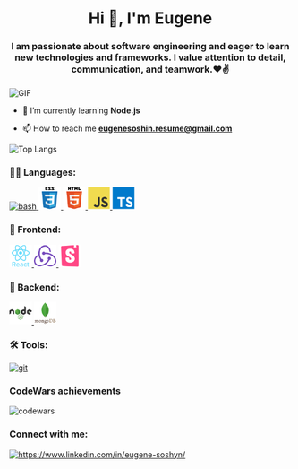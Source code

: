 <h1 align="center">Hi 👋, I'm Eugene</h1>  
<h3 align="center">I am passionate about software engineering and eager to learn new technologies and frameworks. I value attention to detail, communication, and teamwork.❤✌</h3>  
  <img  align="center"  alt="GIF"  src="https://media.giphy.com/media/USV0ym3bVWQJJmNu3N/giphy.gif" />
  
  
- 🌱 I’m currently learning **Node.js**  
  
- 📫 How to reach me **eugenesoshin.resume@gmail.com**  
  

![Top Langs](https://github-readme-stats.vercel.app/api/top-langs/?username=MrKrodbon&layout=compact)

<!-- Languages -->
<h3 align="left">🧑‍💻 Languages:</h3>
<p align="left">
  <a href="https://www.gnu.org/software/bash/" target="_blank" rel="noreferrer">
    <img src="https://www.vectorlogo.zone/logos/gnu_bash/gnu_bash-icon.svg" alt="bash" width="40" height="40"/>
  </a>
  <a href="https://www.w3schools.com/css/" target="_blank" rel="noreferrer">
    <img src="https://raw.githubusercontent.com/devicons/devicon/master/icons/css3/css3-original-wordmark.svg" alt="css3" width="40" height="40"/>
  </a>
  <a href="https://www.w3.org/html/" target="_blank" rel="noreferrer">
    <img src="https://raw.githubusercontent.com/devicons/devicon/master/icons/html5/html5-original-wordmark.svg" alt="html5" width="40" height="40"/>
  </a>
  <a href="https://developer.mozilla.org/en-US/docs/Web/JavaScript" target="_blank" rel="noreferrer">
    <img src="https://raw.githubusercontent.com/devicons/devicon/master/icons/javascript/javascript-original.svg" alt="javascript" width="40" height="40"/>
  </a>
  <a href="https://www.typescriptlang.org/" target="_blank" rel="noreferrer">
    <img src="https://raw.githubusercontent.com/devicons/devicon/master/icons/typescript/typescript-original.svg" alt="typescript" width="40" height="40"/>
  </a>
</p>

<!-- Frontend -->
<h3 align="left">🎨 Frontend:</h3>
<p align="left">
  <a href="https://reactjs.org/" target="_blank" rel="noreferrer">
    <img src="https://raw.githubusercontent.com/devicons/devicon/master/icons/react/react-original-wordmark.svg" alt="react" width="40" height="40"/>
  </a>
  <a href="https://redux.js.org" target="_blank" rel="noreferrer">
    <img src="https://raw.githubusercontent.com/devicons/devicon/master/icons/redux/redux-original.svg" alt="redux" width="40" height="40"/>
  </a>
  <a href="https://storybook.js.org/" target="_blank" rel="noreferrer">
    <img src="https://raw.githubusercontent.com/devicons/devicon/master/icons/storybook/storybook-original.svg" alt="storybook" width="40" height="40"/>
  </a>
</p>

<!-- Backend -->
<h3 align="left">🔧 Backend:</h3>
<p align="left">
  <a href="https://nodejs.org" target="_blank" rel="noreferrer">
    <img src="https://raw.githubusercontent.com/devicons/devicon/master/icons/nodejs/nodejs-original-wordmark.svg" alt="nodejs" width="40" height="40"/>
  </a>
  <a href="https://www.mongodb.com/" target="_blank" rel="noreferrer">
    <img src="https://raw.githubusercontent.com/devicons/devicon/master/icons/mongodb/mongodb-original-wordmark.svg" alt="mongodb" width="40" height="40"/>
  </a>
</p>

<!-- Tools -->
<h3 align="left">🛠 Tools:</h3>
<p align="left">
  <a href="https://git-scm.com/" target="_blank" rel="noreferrer">
    <img src="https://www.vectorlogo.zone/logos/git-scm/git-scm-icon.svg" alt="git" width="40" height="40"/>
  </a>
</p>


### CodeWars achievements

![codewars](https://www.codewars.com/users/MrKrodbon/badges/large)

<h3 align="left">Connect with me:</h3>  
<p align="left">  
<a href="https://www.linkedin.com/in/eugene-soshyn/" target="blank"><img align="center" src="https://raw.githubusercontent.com/rahuldkjain/github-profile-readme-generator/master/src/images/icons/Social/linked-in-alt.svg" alt="https://www.linkedin.com/in/eugene-soshyn/" height="30" width="40" /></a>  
</p>
